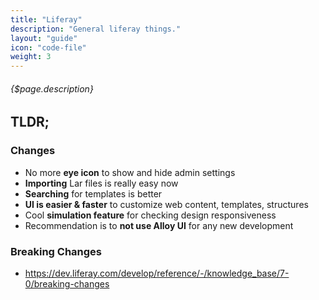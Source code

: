 ```yaml
---
title: "Liferay"
description: "General liferay things."
layout: "guide"
icon: "code-file"
weight: 3
---
```


###### {$page.description}

<article id="1">

## TLDR;

### Changes
* No more **eye icon** to show and hide admin settings
* **Importing** Lar files is really easy now
* **Searching** for templates is better
* **UI is easier & faster** to customize web content, templates, structures
* Cool **simulation feature** for checking design responsiveness
* Recommendation is to **not use Alloy UI** for any new development

### Breaking Changes

* https://dev.liferay.com/develop/reference/-/knowledge_base/7-0/breaking-changes

</article>
